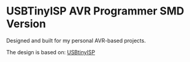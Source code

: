 # USBTinyISP AVR Programmer SMD Version

Designed and built for my personal AVR-based projects.

The design is based on: [USBtinyISP](https://learn.adafruit.com/usbtinyisp)
